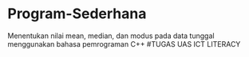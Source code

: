 # Program-Sederhana
Menentukan nilai mean, median, dan modus pada data tunggal menggunakan bahasa pemrograman C++
#TUGAS UAS ICT LITERACY
